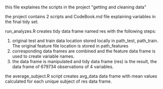 this file explaines the scripts in the project "getting and cleaning data"

the project contains 2 scripts and CodeBook.md file explaining variables in the final tidy set.

run_analyzes.R creates tidy data frame named res with the following steps:
1) original test and train data location stored locally in path_test,
path_train. The original feature file location is stored in
path_features
2) corresponding data frames are combined and the feature data frame is used to create variable names.
3) the data frame is manipulated and tidy data frame (res) is the result, the data frame of 679734 observations of 4 variables.

the average_subject.R script creates avg_data data frame with mean values calculated for each unique subject of res data frame.


